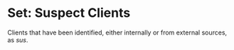 # Set: Suspect Clients

Clients that have been identified, either internally or from external sources, as _sus_.
